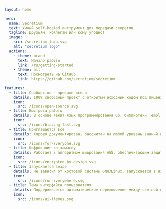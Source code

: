 ```yaml
---
layout: home

hero:
  name: Secretium
  text: Умный self-hosted инструмент для передачи секретов.
  tagline: Друзьям, коллегам или кому угодно!
  image:
    src: /secretium-logo.svg
    alt: "secretium logo"
  actions:
    - theme: brand
      text: Начало работы
      link: /ru/getting-started
    - theme: alt
      text: Посмотреть на GitHub
      link: https://github.com/secretium/secretium

features:
  - title: Сообщество — превыше всего
    details: 100% свободный проект с открытым исходным кодом под лицензиями Apache 2.0 и Creative Commons.
    icon:
      src: /icons/open-source.svg
  - title: Быстрота работы
    details: В основе лежит язык программирования Go, библиотеки Templ и htmx.
    icon:
      src: /icons/blazing-fast.svg
  - title: Приглашаются все
    details: Хорошо документирован, рассчитан на любой уровень знаний и технической экспертизы разработчика.
    icon:
      src: /icons/for-everyone.svg
  - title: Шифрование по замыслу
    details: Работает с алгоритмом шифрования AES, обеспечивающим защиту данных перед их сохранением в базу данных.
    icon:
      src: /icons/encrypted-by-design.svg
  - title: Запускается везде
    details: Не зависит от хостовой системы GNU/Linux, запускается в изолированном Docker-контейнере.
    icon:
      src: /icons/run-everywhere.svg
  - title: Темы интерфейса пользователя
    details: Поддерживается автоматическое переключение между светлой и темной темами с помощью CSS-фреймворка Tailwind.
    icon:
      src: /icons/ui-themes.svg
---
```



